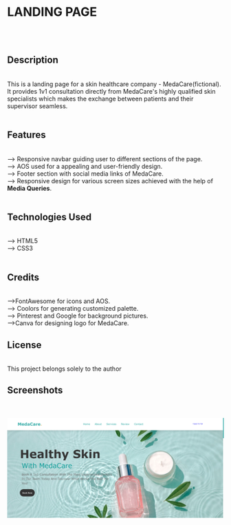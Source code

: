# LANDING PAGE

<br> <br>

## Description

<br>
This is a landing page for a skin healthcare company - MedaCare(fictional). It provides 1v1 consultation directly from MedaCare's highly qualified skin specialists which makes the exchange between patients and their supervisor seamless.
<br> <br>

## Features

<br>
--> Responsive navbar guiding user to different sections of the page.
<br>
--> AOS used for a appealing and user-friendly design.
<br>
--> Footer section with social media links of MedaCare.
<br>
--> Responsive design for various screen sizes achieved with the help of <strong>Media Queries</strong>.
<br> <br>

## Technologies Used

<br>
--> HTML5
<br>
--> CSS3
<br> <br>

## Credits

<br>
-->FontAwesome for icons and AOS.
<br>
--> Coolors for generating customized palette.
<br> 
--> Pinterest and Google for background pictures.
<br> 
-->Canva for designing logo for MedaCare.

## License

<br>
This project belongs solely to the author

## Screenshots

<br> <br>
<img src="images/landingPageDemo.png">

